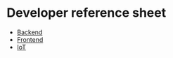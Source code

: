 # Developer reference sheet

- [Backend](./reference-sheets/backend.md)
- [Frontend](./reference-sheets/frontend.md)
- [IoT](./reference-sheets/iot.md)